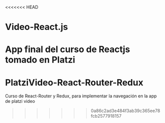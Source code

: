 <<<<<<< HEAD
# Video-React.js
App final del curso de Reactjs tomado en Platzi
=======
# PlatziVideo-React-Router-Redux
Curso de React-Router y Redux, para implementar la navegación en la app de platzi video
>>>>>>> 0a86c2ad3e484f3ab39c365ee78fcb2577918157
